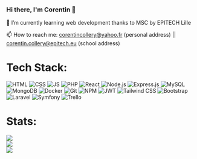 ### Hi there, I'm Corentin 👋

🌱 I’m currently learning web development thanks to MSC by EPITECH Lille

📫 How to reach me: corentincollery@yahoo.fr (personal address) || corentin.collery@epitech.eu (school address)

<!--
**ColleryCorentin/ColleryCorentin** is a ✨ _special_ ✨ repository because its `README.md` (this file) appears on your GitHub profile.

Here are some ideas to get you started:

- 🔭 I’m currently working on ...
- 🌱 I’m currently learning ...
- 👯 I’m looking to collaborate on ...
- 🤔 I’m looking for help with ...
- 💬 Ask me about ...
- 📫 How to reach me: ...
- 😄 Pronouns: ...
- ⚡ Fun fact: ...
-->


# Tech Stack:
![HTML](https://img.shields.io/badge/HTML-%23E34F26?style=for-the-badge&logo=html5&logoColor=white)
![CSS](https://img.shields.io/badge/CSS-%231572B6?style=for-the-badge&logo=css3&logoColor=white)
![JS](https://img.shields.io/badge/JavaScript-%23F7DF1E?style=for-the-badge&logo=javascript&logoColor=black)
![PHP](https://img.shields.io/badge/PHP-%23777BB4?style=for-the-badge&logo=php&logoColor=white)
![React](https://img.shields.io/badge/React-%2361DAFB?style=for-the-badge&logo=react&logoColor=white)
![Node.js](https://img.shields.io/badge/Node.js-%23339933?style=for-the-badge&logo=node.js&logoColor=white)
![Express.js](https://img.shields.io/badge/Express.js-%23000000?style=for-the-badge&logo=express&logoColor=white)
![MySQL](https://img.shields.io/badge/MySQL-%234479A1?style=for-the-badge&logo=mysql&logoColor=white)
![MongoDB](https://img.shields.io/badge/MongoDB-%2347A248?style=for-the-badge&logo=mongodb&logoColor=white)
![Docker](https://img.shields.io/badge/Docker-%232496ED?style=for-the-badge&logo=docker&logoColor=white)
![Git](https://img.shields.io/badge/Git-%23F05032?style=for-the-badge&logo=git&logoColor=white)
![NPM](https://img.shields.io/badge/NPM-%23CB3837?style=for-the-badge&logo=npm&logoColor=white)
![JWT](https://img.shields.io/badge/JWT-%23000000?style=for-the-badge&logo=json-web-tokens&logoColor=white)
![Tailwind CSS](https://img.shields.io/badge/Tailwind%20CSS-%2338B2AC?style=for-the-badge&logo=tailwind-css&logoColor=white)
![Bootstrap](https://img.shields.io/badge/Bootstrap-%23563D7C?style=for-the-badge&logo=bootstrap&logoColor=white)
![Laravel](https://img.shields.io/badge/Laravel-%23FF2D20?style=for-the-badge&logo=laravel&logoColor=white)
![Symfony](https://img.shields.io/badge/Symfony-%23000000?style=for-the-badge&logo=symfony&logoColor=white)
![Trello](https://img.shields.io/badge/Trello-%230079BF?style=for-the-badge&logo=trello&logoColor=white)

# Stats:
![](https://github-readme-streak-stats.herokuapp.com/?user=ColleryCorentin&theme=dark&hide_border=false)<br/>
![](https://github-readme-stats.vercel.app/api?username=ColleryCorentin&theme=dark&hide_border=false&include_all_commits=true&count_private=true)<br/>
![](https://github-readme-stats.vercel.app/api/top-langs/?username=ColleryCorentin&theme=dark&hide_border=false&include_all_commits=true&count_private=true&layout=compact)

